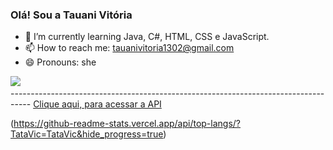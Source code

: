 ### Olá! Sou a Tauani Vitória 

- 🌱 I’m currently learning Java, C#, HTML, CSS e JavaScript. 
- 📫 How to reach me: tauanivitoria1302@gmail.com
- 😄 Pronouns: she
<div>
<img src="https://camo.githubusercontent.com/5fca3db52c463447c36cbf864b01eac247219e56ce24dc0169a66c62ae53a481/68747470733a2f2f6d656469612e67697068792e636f6d2f6d656469612f6475334a336358797a686a3735494f6776412f67697068792e676966"> <img>
<div>
-----------------------------------------------------------------------------------
<a href = "https://github.com/anuraghazra/github-readme-stats/blob/master/readme.md#deploy-on-your-own-vercel-instance"> Clique aqui, para acessar a API</a>

 (https://github-readme-stats.vercel.app/api/top-langs/?TataVic=TataVic&hide_progress=true)
